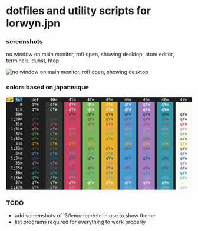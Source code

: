 # dotfiles and utility scripts for lorwyn.jpn

### screenshots

no window on main monitor, rofi open, showing desktop, atom editor, terminals, dunst, htop

![no window on main monitor, rofi open, showing desktop](http://i.imgur.com/NeZd7aR.png)

### colors based on japanesque

![japanesque color scheme ](https://raw.githubusercontent.com/mbadolato/iTerm2-Color-Schemes/master/screenshots/japanesque.png)

### TODO

- add screenshots of i3/lemonbar/etc in use to show theme
- list programs required for everything to work properly
